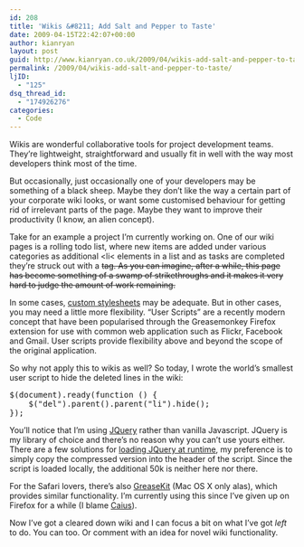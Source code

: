 ```yaml
---
id: 208
title: 'Wikis &#8211; Add Salt and Pepper to Taste'
date: 2009-04-15T22:42:07+00:00
author: kianryan
layout: post
guid: http://www.kianryan.co.uk/2009/04/wikis-add-salt-and-pepper-to-taste/
permalink: /2009/04/wikis-add-salt-and-pepper-to-taste/
ljID:
  - "125"
dsq_thread_id:
  - "174926276"
categories:
  - Code
---
```

Wikis are wonderful collaborative tools for project development teams. They&#8217;re lightweight, straightforward and usually fit in well with the way most developers think most of the time.

But occasionally, just occasionally one of your developers may be something of a black sheep. Maybe they don&#8217;t like the way a certain part of your corporate wiki looks, or want some customised behaviour for getting rid of irrelevant parts of the page. Maybe they want to improve their productivity (I know, an alien concept).

Take for an example a project I&#8217;m currently working on. One of our wiki pages is a rolling todo list, where new items are added under various categories as additional <li< elements in a list and as tasks are completed they&#8217;re struck out with a <del> tag. As you can imagine, after a while, this page has become something of a swamp of strikethroughs and it makes it very hard to judge the amount of work remaining.

In some cases, [custom stylesheets](http://www.wizcrafts.net/blogs/2007/01/how_to_create_a_custom_personal_styleshe.html) may be adequate. But in other cases, you may need a little more flexibility. &#8220;User Scripts&#8221; are a recently modern concept that have been popularised through the Greasemonkey Firefox extension for use with common web application such as Flickr, Facebook and Gmail. User scripts provide flexibility above and beyond the scope of the original application.

So why not apply this to wikis as well? So today, I wrote the world&#8217;s smallest user script to hide the deleted lines in the wiki:

<pre class="brush: jscript; title: ; notranslate" title="">$(document).ready(function () {
    $("del").parent().parent("li").hide();
});
</pre>

You&#8217;ll notice that I&#8217;m using [JQuery](http://www.jquery.com/) rather than vanilla Javascript. JQuery is my library of choice and there&#8217;s no reason why you can&#8217;t use yours either. There are a few solutions for [loading JQuery at runtime](http://joanpiedra.com/jquery/greasemonkey/), my preference is to simply copy the compressed version into the header of the script. Since the script is loaded locally, the additional 50k is neither here nor there.

For the Safari lovers, there&#8217;s also [GreaseKit](http://8-p.info/greasekit/) (Mac OS X only alas), which provides similar functionality. I&#8217;m currently using this since I&#8217;ve given up on Firefox for a while (I blame [Caius](http://swedishcampground.com/)).

Now I&#8217;ve got a cleared down wiki and I can focus a bit on what I&#8217;ve got _left_ to do. You can too. Or comment with an idea for novel wiki functionality.